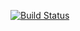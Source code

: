 
[![Build Status](https://travis-ci.org/aispl/ais-tools-apivisitor.svg?branch=master)](https://travis-ci.org/aispl/ais-tools-apivisitor)
